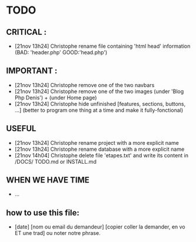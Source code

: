 # TODO
## CRITICAL :
- [21nov 13h24] Christophe
    rename file containing 'html head' information (BAD: 'header.php' GOOD:'head.php')

## IMPORTANT :

- [21nov 13h24] Christophe
    remove one of the two navbars
- [21nov 13h24] Christophe
    remove one of the two images (under 'Blog Php Denis') + (under Home page)
- [21nov 13h24] Christophe
    hide unfinished [features, sections, buttons, ...] (better to program one thing at a time and make it fully-fonctional)

## USEFUL
- [21nov 13h24] Christophe
    rename project with a more explicit name
- [21nov 13h24] Christophe
    rename database with a more explicit name
- [21nov 14h04] Christophe
    delete file 'etapes.txt' and write its content in /DOCS/ TODO.md or INSTALL.md

## WHEN WE HAVE TIME
- ...

## how to use this file:
- [date] [nom ou email du demandeur] 
    [copier coller la demander, en vo ET une trad] ou noter notre phrase.
